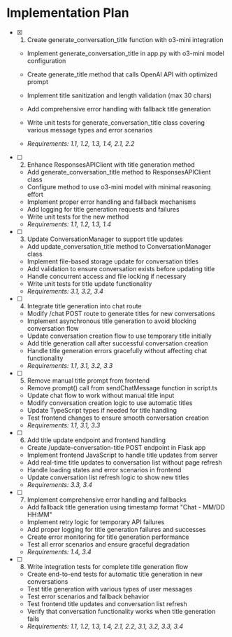 # Implementation Plan

- [x] 1. Create generate_conversation_title function with o3-mini integration



  - Implement generate_conversation_title in app.py with o3-mini model configuration
  - Create generate_title method that calls OpenAI API with optimized prompt
  - Implement title sanitization and length validation (max 30 chars)
  - Add comprehensive error handling with fallback title generation
  - Write unit tests for generate_conversation_title class covering various message types and error scenarios



  - _Requirements: 1.1, 1.2, 1.3, 1.4, 2.1, 2.2_

- [ ] 2. Enhance ResponsesAPIClient with title generation method
  - Add generate_conversation_title method to ResponsesAPIClient class
  - Configure method to use o3-mini model with minimal reasoning effort
  - Implement proper error handling and fallback mechanisms
  - Add logging for title generation requests and failures
  - Write unit tests for the new method
  - _Requirements: 1.1, 1.2, 1.3, 1.4_

- [ ] 3. Update ConversationManager to support title updates
  - Add update_conversation_title method to ConversationManager class
  - Implement file-based storage update for conversation titles
  - Add validation to ensure conversation exists before updating title
  - Handle concurrent access and file locking if necessary
  - Write unit tests for title update functionality
  - _Requirements: 3.1, 3.2, 3.4_

- [ ] 4. Integrate title generation into chat route
  - Modify /chat POST route to generate titles for new conversations
  - Implement asynchronous title generation to avoid blocking conversation flow
  - Update conversation creation flow to use temporary title initially
  - Add title generation call after successful conversation creation
  - Handle title generation errors gracefully without affecting chat functionality
  - _Requirements: 1.1, 3.1, 3.2, 3.3_

- [ ] 5. Remove manual title prompt from frontend
  - Remove prompt() call from sendChatMessage function in script.ts
  - Update chat flow to work without manual title input
  - Modify conversation creation logic to use automatic titles
  - Update TypeScript types if needed for title handling
  - Test frontend changes to ensure smooth conversation creation
  - _Requirements: 1.1, 3.1, 3.3_

- [ ] 6. Add title update endpoint and frontend handling
  - Create /update-conversation-title POST endpoint in Flask app
  - Implement frontend JavaScript to handle title updates from server
  - Add real-time title updates to conversation list without page refresh
  - Handle loading states and error scenarios in frontend
  - Update conversation list refresh logic to show new titles
  - _Requirements: 3.3, 3.4_

- [ ] 7. Implement comprehensive error handling and fallbacks
  - Add fallback title generation using timestamp format "Chat - MM/DD HH:MM"
  - Implement retry logic for temporary API failures
  - Add proper logging for title generation failures and successes
  - Create error monitoring for title generation performance
  - Test all error scenarios and ensure graceful degradation
  - _Requirements: 1.4, 3.4_

- [ ] 8. Write integration tests for complete title generation flow
  - Create end-to-end tests for automatic title generation in new conversations
  - Test title generation with various types of user messages
  - Test error scenarios and fallback behavior
  - Test frontend title updates and conversation list refresh
  - Verify that conversation functionality works when title generation fails
  - _Requirements: 1.1, 1.2, 1.3, 1.4, 2.1, 2.2, 3.1, 3.2, 3.3, 3.4_